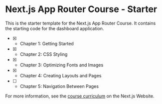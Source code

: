 # Next.js App Router Course - Starter

This is the starter template for the Next.js App Router Course. It contains the starting code for the dashboard application.

- [X] - Chapter 1: Getting Started
- [X] - Chapter 2: CSS Styling
- [X] - Chapter 3: Optimizing Fonts and Images
- [X] - Chapter 4: Creating Layouts and Pages
- [ ] - Chapter 5: Navigation Between Pages

For more information, see the [course curriculum](https://nextjs.org/learn) on the Next.js Website.
